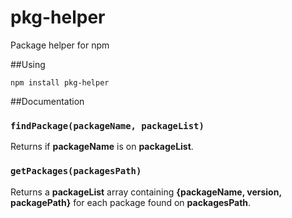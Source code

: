 # pkg-helper
Package helper for npm

##Using

```
npm install pkg-helper
```

##Documentation

### `findPackage(packageName, packageList)`
Returns if **packageName** is on **packageList**.

### `getPackages(packagesPath)`
Returns a **packageList** array containing **{packageName, version, packagePath}** for each package found on **packagesPath**.

